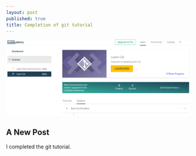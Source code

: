 ```yaml
---
layout: post
published: true
title: Completion of git tutorial
---
```



![zoltan_tomko_git.PNG](/img/zoltan_tomko_git.PNG)

## A New Post

I completed the git tutorial.
